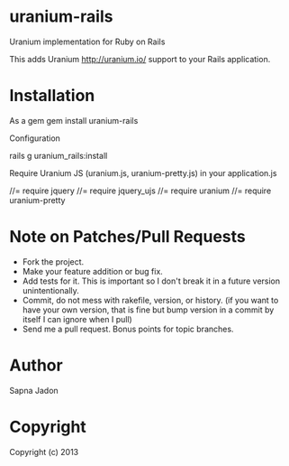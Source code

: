 uranium-rails
=============

Uranium implementation for Ruby on Rails

This adds Uranium http://uranium.io/ support to your Rails application.

Installation
============

As a gem
  gem install uranium-rails


Configuration

rails g uranium_rails:install

Require Uranium JS (uranium.js, uranium-pretty.js) in your application.js

//= require jquery
//= require jquery_ujs
//= require uranium
//= require uranium-pretty


Note on Patches/Pull Requests
=============================

* Fork the project.
* Make your feature addition or bug fix.
* Add tests for it. This is important so I don't break it in a
  future version unintentionally.
* Commit, do not mess with rakefile, version, or history.
  (if you want to have your own version, that is fine but bump version in a
  commit by itself I can ignore when I pull)
* Send me a pull request. Bonus points for topic branches.



Author
======

Sapna Jadon


Copyright
=========

Copyright (c) 2013
